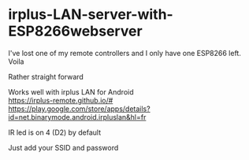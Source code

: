 # irplus-LAN-server-with-ESP8266webserver

I've lost one of my remote controllers and I only have one ESP8266 left.
Voila

Rather straight forward

Works well with irplus LAN for Android </br>
https://irplus-remote.github.io/# 
https://play.google.com/store/apps/details?id=net.binarymode.android.irpluslan&hl=fr


IR led is on 4 (D2) by default

Just add your SSID and password
